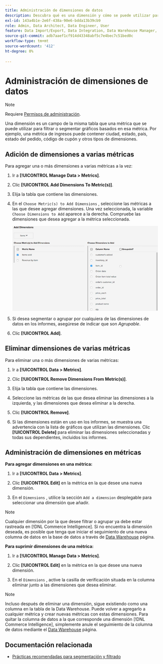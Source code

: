 ```yaml
---
title: Administración de dimensiones de datos
description: Descubra qué es una dimensión y cómo se puede utilizar para filtrar o segmentar gráficos basados en una métrica.
exl-id: 143a4b1e-2e6f-438a-90e6-bdda13b39cb9
role: Admin, Data Architect, Data Engineer, User
feature: Data Import/Export, Data Integration, Data Warehouse Manager, Commerce Tables
source-git-commit: adb7aaef1cf914d43348abf5c7e4bec7c51bed0c
workflow-type: tm+mt
source-wordcount: '412'
ht-degree: 0%

---
```


# Administración de dimensiones de datos

>[!NOTE]
>
>Requiere [Permisos de administración](../../administrator/user-management/user-management.md).

Una dimensión es un campo de la misma tabla que una métrica que se puede utilizar para filtrar o segmentar gráficos basados en esa métrica. Por ejemplo, una métrica de ingresos puede contener ciudad, estado, país, estado del pedido, código de cupón y otros tipos de dimensiones.

## Adición de dimensiones a varias métricas

Para agregar una o más dimensiones a varias métricas a la vez:

1. Ir a **[!UICONTROL Manage Data > Metrics]**.

1. Clic **[!UICONTROL Add Dimensions To Metric(s)]**.

1. Elija la tabla que contiene las dimensiones.

1. En el `Choose Metric(s) to Add Dimensions` , seleccione las métricas a las que desee agregar dimensiones. Una vez seleccionada, la variable `Choose Dimensions to Add` aparece a la derecha. Compruebe las dimensiones que desea agregar a la métrica seleccionada.

   ![](../../assets/Add_Dimensions.png)

1. Si desea segmentar o agrupar por cualquiera de las dimensiones de datos en los informes, asegúrese de indicar que son _Agrupable_.

1. Clic **[!UICONTROL Add]**.

## Eliminar dimensiones de varias métricas

Para eliminar una o más dimensiones de varias métricas:

1. Ir a **[!UICONTROL Data > Metrics]**.

1. Clic **[!UICONTROL Remove Dimensions From Metric(s)]**.

1. Elija la tabla que contiene las dimensiones.

1. Seleccione las métricas de las que desea eliminar las dimensiones a la izquierda, y las dimensiones que desea eliminar a la derecha.

1. Clic **[!UICONTROL Remove]**.

1. Si las dimensiones están en uso en los informes, se muestra una advertencia con la lista de gráficos que utilizan las dimensiones. Clic **[!UICONTROL Delete]** para eliminar las dimensiones seleccionadas y todas sus dependientes, incluidos los informes.

## Administración de dimensiones en métricas

**Para agregar dimensiones en una métrica:**

1. Ir a **[!UICONTROL Data > Metrics]**.

1. Clic **[!UICONTROL Edit]** en la métrica en la que desee una nueva dimensión.

1. En el `Dimensions` , utilice la sección `Add a dimension` desplegable para seleccionar una dimensión que añadir.

>[!NOTE]
>
>Cualquier dimensión por la que desee filtrar o agrupar ya debe estar rastreada en [!DNL Commerce Intelligence]. Si no encuentra la dimensión deseada, es posible que tenga que iniciar el seguimiento de una nueva columna de datos en la base de datos a través de [Data Warehouse](../data-warehouse-mgr/tour-dwm.md) página.


**Para suprimir dimensiones de una métrica:**

1. Ir a **[!UICONTROL Manage Data > Metrics]**.

1. Clic **[!UICONTROL Edit]** en la métrica en la que desee una nueva dimensión.

1. En el `Dimensions` , active la casilla de verificación situada en la columna eliminar junto a las dimensiones que desea eliminar.

>[!NOTE]
>
>Incluso después de eliminar una dimensión, sigue existiendo como una columna en la tabla de la Data Warehouse. Puede volver a agregarlo a cualquier métrica y crear nuevas métricas con estas dimensiones. Para quitar la columna de datos a la que corresponde una dimensión [!DNL Commerce Intelligence], simplemente anule el seguimiento de la columna de datos mediante el [Data Warehouse](../data-warehouse-mgr/tour-dwm.md) página.

## Documentación relacionada

* [Prácticas recomendadas para segmentación y filtrado](../../best-practices/segment-filter.md)
